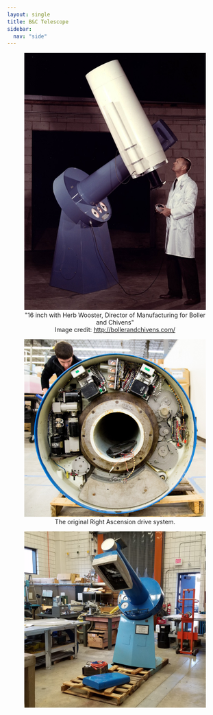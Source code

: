 ```yaml
---
layout: single
title: B&C Telescope
sidebar:
  nav: "side"
---
```


<figure>
	<img src="/instruments/assets/BC_telescope_ad.jpg" alt="Boller and Chivens" style="max-width:100%;margin:auto;">
	<figcaption><center>
			"16 inch with Herb Wooster, Director of Manufacturing for Boller and Chivens"
		<br>
			Image credit: <a href="http://bollerandchivens.com/" target="_blank">http://bollerandchivens.com/</a>
	</center></figcaption>
</figure>
<figure>
	<img src="/instruments/assets/old_RA_drive_2015-02-06.jpg" style="max-width:100%;margin:auto;">
	<figcaption>
		<center>
			The original Right Ascension drive system.
		</center>
	</figcaption>
</figure>
<figure>
	<img src="/instruments/assets/BC_mounted_2017-01-24.jpg" alt="Mounted" style="max-width:100%;margin:auto;">
</figure>